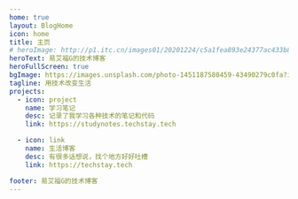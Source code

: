 ```yaml
---
home: true
layout: BlogHome
icon: home
title: 主页
# heroImage: http://p1.itc.cn/images01/20201224/c5a1fea893e24377ac433b826f402642.png
heroText: 易艾福G的技术博客
heroFullScreen: true
bgImage: https://images.unsplash.com/photo-1451187580459-43490279c0fa?ixlib=rb-4.0.3&ixid=MnwxMjA3fDB8MHxwaG90by1wYWdlfHx8fGVufDB8fHx8&auto=format&fit=crop&w=1172&q=80
tagline: 用技术改变生活
projects:
  - icon: project
    name: 学习笔记
    desc: 记录了我学习各种技术的笔记和代码
    link: https://studynotes.techstay.tech

  - icon: link
    name: 生活博客
    desc: 有很多话想说，找个地方好好吐槽
    link: https://techstay.tech

footer: 易艾福G的技术博客
---
```

